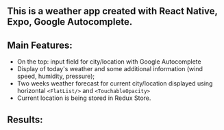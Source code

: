 ## This is a weather app created with React Native, Expo, Google Autocomplete.

## Main Features:
- On the top: input field for city/location with Google Autocomplete
- Display of today's weather and some additional information (wind speed, humidity, pressure);
- Two weeks weather forecast for current city/location displayed using horizontal `<FlatList/>` and `<TouchableOpacity>`
- Current location is being stored in Redux Store.

## Results:
